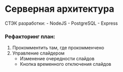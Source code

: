 # Серверная архитектура

СТЭК разработки: 
    - NodeJS
    - PostgreSQL
    - Express

### Рефакторинг план:
1) Прокомментить там, где прокомменчено
2) Управление слайдером
    - Изменение очередности слайдов
    - Кнопка временного отключения слайдов